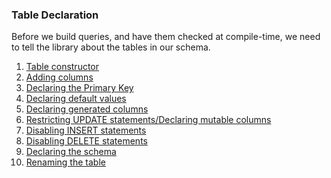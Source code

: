 ### Table Declaration

Before we build queries, and have them checked at compile-time,
we need to tell the library about the tables in our schema.

1. [Table constructor](table-constructor.md)
1. [Adding columns](add-columns.md)
1. [Declaring the Primary Key](declaring-the-primary-key.md)
1. [Declaring default values](declaring-default-values.md)
1. [Declaring generated columns](declaring-generated-columns.md)
1. [Restricting UPDATE statements/Declaring mutable columns](declaring-mutable-columns.md)
1. [Disabling INSERT statements]()
1. [Disabling DELETE statements]()
1. [Declaring the schema]()
1. [Renaming the table]()
